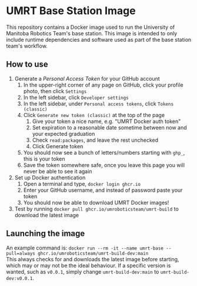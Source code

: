 # UMRT Base Station Image

This repository contains a Docker image used to run the University of Manitoba Robotics Team's base station.
This image is intended to only include runtime dependencies and software used as part of the base station team's workflow.

## How to use

1. Generate a *Personal Access Token* for your GitHub account
    1. In the upper-right corner of any page on GitHub, click your profile photo, then click `Settings`
    2. In the left sidebar, click `Developer settings`
    3. In the left sidebar, under `Personal access tokens`, click `Tokens (classic)`
    4. Click `Generate new token (classic)` at the top of the page
        1. Give your token a nice name, e.g. "UMRT Docker auth token"
        2. Set expiration to a reasonable date sometime between now and your expected graduation
        3. Check `read:packages`, and leave the rest unchecked
        4. Click Generate token
    5. You should now see a bunch of letters/numbers starting with `ghp_`, this is your token
    6. Save the token somewhere safe, once you leave this page you will never be able to see it again
2. Set up Docker authentication
    1. Open a terminal and type, `docker login ghcr.io`
    2. Enter your GitHub username, and instead of password paste your token
    3. You should now be able to download UMRT Docker images!
3. Test by running `docker pull ghcr.io/umroboticsteam/umrt-build` to download the latest image

## Launching the image

An example command is:
`docker run --rm -it --name umrt-base --pull=always ghcr.io/umroboticsteam/umrt-build-dev:main`  
This always checks for and downloads the latest image before starting, which may or may not be the ideal behaviour.
If a specific version is wanted, such as `v0.0.1`, simply change `umrt-build-dev:main` to `umrt-build-dev:v0.0.1`.
